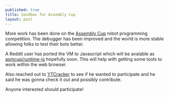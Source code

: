```yaml
---
published: true
title: Sandbox for Assembly Cup
layout: post
---
```

More work has been done on the [Assembly Cup](https://github.com/asmcup/runtime) robot programming competition. The debugger has been improved and the world is more stable allowing folks to test their bots better.

A Reddit user has ported the VM to Javascript which will be avalable as [asmcup/runtime-js](https://github.com/asmcup/runtime-js) hopefully soon. This will help with getting some tools to work within the web browser.

Also reached out to [YTCracker](https://twitter.com/realytcracker) to see if he wanted to participate and he said he was gonna check it out and possibly contribute.

Anyone interested should participate!